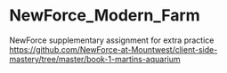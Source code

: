# NewForce_Modern_Farm
NewForce supplementary assignment for extra practice
https://github.com/NewForce-at-Mountwest/client-side-mastery/tree/master/book-1-martins-aquarium
